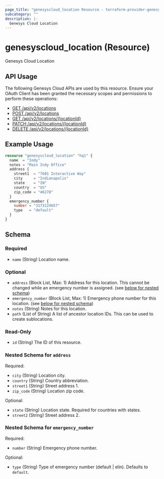 ```yaml
---
page_title: "genesyscloud_location Resource - terraform-provider-genesyscloud"
subcategory: ""
description: |-
  Genesys Cloud Location
---
```

# genesyscloud_location (Resource)

Genesys Cloud Location

## API Usage
The following Genesys Cloud APIs are used by this resource. Ensure your OAuth Client has been granted the necessary scopes and permissions to perform these operations:

* [GET /api/v2/locations](https://developer.mypurecloud.com/api/rest/v2/locations/#get-api-v2-locations)
* [POST /api/v2/locations](https://developer.mypurecloud.com/api/rest/v2/locations/#post-api-v2-locations)
* [GET /api/v2/locations/{locationId}](https://developer.mypurecloud.com/api/rest/v2/locations/#get-api-v2-locations--locationId-)
* [PATCH /api/v2/locations/{locationId}](https://developer.mypurecloud.com/api/rest/v2/locations/#patch-api-v2-locations--locationId-)
* [DELETE /api/v2/locations/{locationId}](https://developer.mypurecloud.com/api/rest/v2/locations/#delete-api-v2-locations--locationId-)

## Example Usage

```terraform
resource "genesyscloud_location" "hq1" {
  name  = "Indy"
  notes = "Main Indy Office"
  address {
    street1  = "7601 Interactive Way"
    city     = "Indianapolis"
    state    = "IN"
    country  = "US"
    zip_code = "46278"
  }
  emergency_number {
    number = "3173124657"
    type   = "default"
  }
}
```

<!-- schema generated by tfplugindocs -->
## Schema

### Required

- `name` (String) Location name.

### Optional

- `address` (Block List, Max: 1) Address for this location. This cannot be changed while an emergency number is assigned. (see [below for nested schema](#nestedblock--address))
- `emergency_number` (Block List, Max: 1) Emergency phone number for this location. (see [below for nested schema](#nestedblock--emergency_number))
- `notes` (String) Notes for this location.
- `path` (List of String) A list of ancestor location IDs. This can be used to create sublocations.

### Read-Only

- `id` (String) The ID of this resource.

<a id="nestedblock--address"></a>
### Nested Schema for `address`

Required:

- `city` (String) Location city.
- `country` (String) Country abbreviation.
- `street1` (String) Street address 1.
- `zip_code` (String) Location zip code.

Optional:

- `state` (String) Location state. Required for countries with states.
- `street2` (String) Street address 2.


<a id="nestedblock--emergency_number"></a>
### Nested Schema for `emergency_number`

Required:

- `number` (String) Emergency phone number.

Optional:

- `type` (String) Type of emergency number (default | elin). Defaults to `default`.

